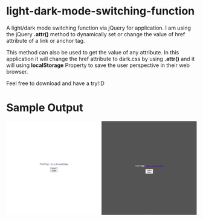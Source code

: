 # light-dark-mode-switching-function
A light/dark mode switching function via jQuery for application. I am using the jQuery **.attr()** method to dynamically set or change the value of href attribute of
a link or anchor tag. 

This method can also be used to get the value of any attribute. In this application it will change the href attribute to dark.css by using **.attr()** and it
will using **localStorage** Property to save the user perspective in their web browser.

Feel free to download and have a try!:D

# Sample Output
![demo](sample.jpg)
